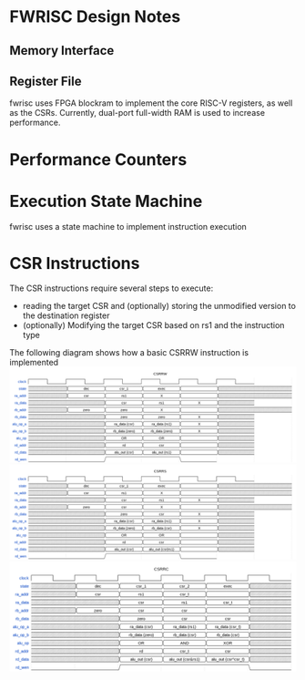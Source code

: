 # FWRISC Design Notes

## Memory Interface


## Register File
fwrisc uses FPGA blockram to implement the core RISC-V registers, as well as the CSRs. Currently, dual-port
full-width RAM is used to increase performance.

# Performance Counters


# Execution State Machine
fwrisc uses a state machine to implement instruction execution

# CSR Instructions
The CSR instructions require several steps to execute: 
- reading the target CSR and (optionally) storing the unmodified version to the destination register
- (optionally) Modifying the target CSR based on rs1 and the instruction type

The following diagram shows how a basic CSRRW instruction is implemented
![alt text](imgs/csrrw.png "CSRRW Timing Diagram")
![alt text](imgs/csrrs.png "CSRRS Timing Diagram")
![alt text](imgs/csrrc.png "CSRRC Timing Diagram")

